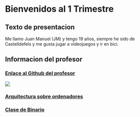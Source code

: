 # Bienvenidos al 1 Trimestre

## Texto de presentacion

Me llamo Juan Manuel (JM) y tengo 19 años, siempre he sido de Castelldefels y me gusta jugar a videojuegos y ir en bici.

## Informacion del profesor

### [Enlace al Github del profesor](https://github.com/d-prieto)

![](https://avatars.githubusercontent.com/u/60569015?v=4)

### [Arquitectura sobre ordenadores](https://github.com/Baultek/1-Trimestre/blob/main/ARQUITECTURA%20DE%20ORDENADORES.MD)

### [Clase de Binario](https://github.com/Baultek/1-Trimestre/blob/main/ARQUITECTURA%20DE%20ORDENADORES.MD#arquitectura-de-ordenadores)

